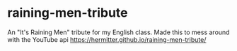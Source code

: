 # raining-men-tribute
An "It's Raining Men" tribute for my English class. Made this to mess around with the YouTube api
https://hermitter.github.io/raining-men-tribute/
